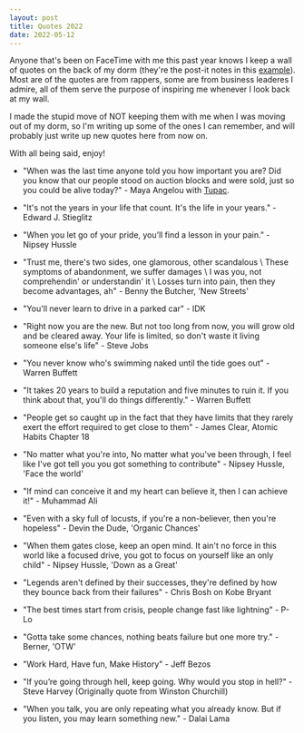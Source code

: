```yaml
---
layout: post
title: Quotes 2022
date: 2022-05-12
---
```


Anyone that's been on FaceTime with me this past year knows I keep a wall of
quotes on the back of my dorm (they're the post-it notes in this [example](../assets/airdraw/eraser.gif)). 
Most are of the quotes are from rappers, some are from business leaderes
I admire, all of them serve the purpose of inspiring me whenever I look back at
my wall.

I made the stupid move of NOT keeping them with me when I was moving out of my
dorm, so I'm writing up some of the ones I can remember, and will
probably just write up new quotes here from now on.

With all being said, enjoy!

* "When was the last time anyone told you how important you are? 
  Did you know that our people stood on auction blocks and were sold, just so you could be alive today?" - 
    Maya Angelou with [Tupac](https://www.youtube.com/watch?v=vVVA_siR-xg).
*  "It's not the years in your life that count. It's the life in your years." -  Edward J. Stieglitz
* "When you let go of your pride, you’ll find a lesson in your pain." - Nipsey Hussle
*  "Trust me, there's two sides, one glamorous, other scandalous \\
These symptoms of abandonment, we suffer damages \\
I was you, not comprehendin' or understandin' it \\
Losses turn into pain, then they become advantages, ah" - Benny the Butcher, 'New Streets'
*  "You'll never learn to drive in a parked car" -  IDK

* "Right now you are the new. But not too long from now, you will grow old and
  be cleared away. Your life is limited, so don't waste it living someone else's
  life" - Steve Jobs
* "You never know who's swimming naked until the tide goes out" - Warren Buffett
* "It takes 20 years to build a reputation and five minutes to ruin it. If you think about that, you'll do things differently." - Warren Buffett
* "People get so caught up in the fact that they have limits that they rarely
 exert the effort required to get close to them" - James Clear, Atomic Habits
 Chapter 18
* "No matter what you're into, No matter what you've been through, I feel like
 I've got tell you you got something to contribute" - Nipsey Hussle, 'Face the world'
* "If mind can conceive it and my heart can believe it, then I can achieve it!" - Muhammad Ali
* "Even with a sky full of locusts, if you're a non-believer, then you're
  hopeless" - Devin the Dude, 'Organic Chances'
* "When them gates close, keep an open mind. It ain't no force in this world
  like a focused drive, you got to focus on yourself like an only child" - Nipsey Hussle, 'Down as
 a Great'
* "Legends aren't defined by their successes, they're defined by how they
  bounce back from their failures" - Chris Bosh on Kobe Bryant
* "The best times start from crisis, people change fast like lightning" - P-Lo
* "Gotta take some chances, nothing beats failure but one more try." - Berner,
 'OTW'
* "Work Hard, Have fun, Make History" - Jeff Bezos
* "If you’re going through hell, keep going. Why would you stop in hell?" - Steve Harvey (Originally quote from Winston Churchill)
* "When you talk, you are only repeating what you already know. But if you listen, you may learn something new." - Dalai Lama

[* "" - ]: #
